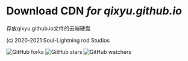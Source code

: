 # Download CDN *for qixyu.github.io*

存放qixyu.github.io文件的云端硬盘

(c) 2020-2021 Soul-Lightning rod Studios

![GitHub forks](https://img.shields.io/github/forks/qixyu/download?style=social)    ![GitHub stars](https://img.shields.io/github/stars/qixyu/download?style=social)    ![GitHub watchers](https://img.shields.io/github/watchers/qixyu/download?style=social)
